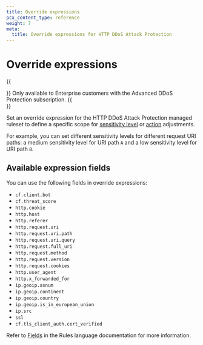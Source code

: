```yaml
---
title: Override expressions
pcx_content_type: reference
weight: 7
meta:
  title: Override expressions for HTTP DDoS Attack Protection
---
```


# Override expressions

{{<Aside type="note">}}
Only available to Enterprise customers with the Advanced DDoS Protection subscription.
{{</Aside>}}

Set an override expression for the HTTP DDoS Attack Protection managed ruleset to define a specific scope for [sensitivity level](/ddos-protection/managed-rulesets/http/override-parameters/#sensitivity-level) or [action](/ddos-protection/managed-rulesets/http/override-parameters/#action) adjustments.

For example, you can set different sensitivity levels for different request URI paths: a medium sensitivity level for URI path `A` and a low sensitivity level for URI path `B`.

## Available expression fields

You can use the following fields in override expressions:

- `cf.client.bot`
- `cf.threat_score`
- `http.cookie`
- `http.host`
- `http.referer`
- `http.request.uri`
- `http.request.uri.path`
- `http.request.uri.query`
- `http.request.full_uri`
- `http.request.method`
- `http.request.version`
- `http.request.cookies`
- `http.user_agent`
- `http.x_forwarded_for`
- `ip.geoip.asnum`
- `ip.geoip.continent`
- `ip.geoip.country`
- `ip.geoip.is_in_european_union`
- `ip.src`
- `ssl`
- `cf.tls_client_auth.cert_verified`

Refer to [Fields](/ruleset-engine/rules-language/fields/) in the Rules language documentation for more information.
